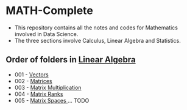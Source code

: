 # MATH-Complete

* This repository contains all the notes and codes for Mathematics involved in Data Science.
* The three sections involve Calculus, Linear Algebra and Statistics.


## Order of folders in <a href="https://github.com/ravi0531rp/MATH-Complete/tree/master/LinearAlgebra"> Linear Algebra </a>
* 001 - <a href="https://github.com/ravi0531rp/MATH-Complete/tree/master/LinearAlgebra/vectors"> Vectors </a>
* 002 - <a href="https://github.com/ravi0531rp/MATH-Complete/tree/master/LinearAlgebra/matrices"> Matrices </a>
* 003 - <a href="https://github.com/ravi0531rp/MATH-Complete/tree/master/LinearAlgebra/matrixMults"> Matrix Multiplication </a>
* 004 - <a href="https://github.com/ravi0531rp/MATH-Complete/tree/master/LinearAlgebra/ranks"> Matrix Ranks </a>
* 005 - <a href="https://github.com/ravi0531rp/MATH-Complete/tree/master/LinearAlgebra/spaces"> Matrix Spaces </a>
... TODO
